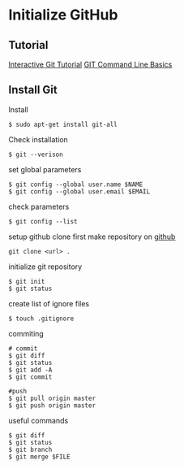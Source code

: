 # Initialize GitHub

## Tutorial
[Interactive Git Tutorial][1]
[GIT Command Line Basics][2]

## Install Git

Install
```
$ sudo apt-get install git-all
```

Check installation
```
$ git --verison
```

set global parameters
```
$ git config --global user.name $NAME
$ git config --global user.email $EMAIL
```

check parameters
```
$ git config --list
```

setup github clone
first make repository on [github][3]

```
git clone <url> .
```

initialize git repository
```
$ git init
$ git status
```

create list of ignore files
```
$ touch .gitignore
```

commiting
```
# commit
$ git diff
$ git status
$ git add -A
$ git commit

#push
$ git pull origin master
$ git push origin master

```

useful commands
```
$ git diff
$ git status
$ git branch
$ git merge $FILE
```

[1]: https://learngitbranching.js.org/
[2]: https://www.youtube.com/watch?v=HVsySz-h9r4
[3]: https://github.com/
